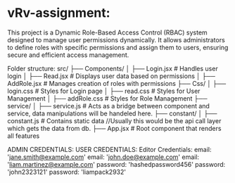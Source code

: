 # vRv-assignment:
This project is a Dynamic Role-Based Access Control (RBAC) system designed to manage user permissions dynamically. 
It allows administrators to define roles with specific permissions and assign them to users, 
ensuring secure and efficient access management.

Folder structure:
src/
├── Components/
│   ├── Login.jsx           # Handles user login
│   ├── Read.jsx            # Displays user data based on permissions
│   ├── AddRole.jsx         # Manages creation of roles with permissions
├── Css/
│   ├── login.css           # Styles for Login page
│   ├── read.css            # Styles for User Management
│   ├── addRole.css         # Styles for Role Management
├── service/
│   ├── service.js          # Acts as a bridge between component and service, data manipulations will be handeled here.
├── constant/
│   ├── constant.js         # Contains static data //Usually this would be the api call layer which gets the data from db.
├── App.jsx                 # Root component that renders all features

ADMIN CREDENTIALS:                             USER CREDENTIALS:                             Editor Credentials:
email: 'jane.smith@example.com'             email: 'john.doe@example.com'                 email: 'liam.martinez@example.com'
password: 'hashedpassword456'               password: 'john2323121'                       password: 'liampack2932'
